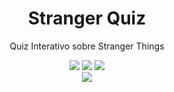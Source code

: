 <h1 align="center">Stranger Quiz</h1>
<p align="center">Quiz Interativo sobre Stranger Things</p>
<div align="center">
  <span>
  <img src="https://img.shields.io/badge/HTML5-E34F26?style=for-the-badge&logo=html5&logoColor=white"/>
  <img src="https://img.shields.io/badge/CSS3-1572B6?style=for-the-badge&logo=css3&logoColor=white" />
  <img src="https://img.shields.io/badge/JavaScript-F7DF1E?style=for-the-badge&logo=javascript&logoColor=black"/><br>
  <img src="https://badges.netlify.com/api/stranger-quiz.svg?branch=master"/>
</span>
  
</div>
  
